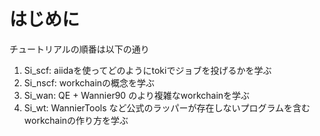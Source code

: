# はじめに
チュートリアルの順番は以下の通り

1. Si_scf: aiidaを使ってどのようにtokiでジョブを投げるかを学ぶ
1. Si_nscf: workchainの概念を学ぶ
1. Si_wan: QE + Wannier90 のより複雑なworkchainを学ぶ
1. Si_wt: WannierTools など公式のラッパーが存在しないプログラムを含むworkchainの作り方を学ぶ